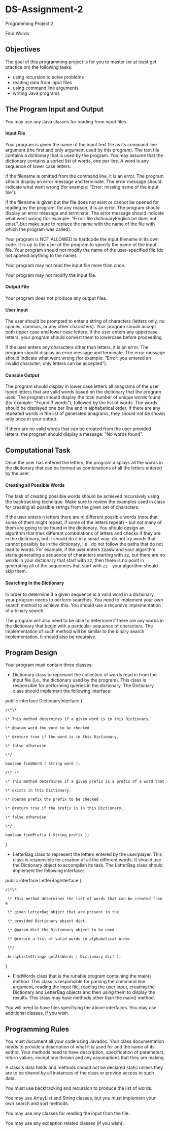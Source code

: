 # DS-Assignment-2

Programming Project 2

Find Words

## Objectives

The goal of this programming project is for you to master (or at least get practice on) the following tasks:

  * using recursion to solve problems
  * reading data from input files
  * using command line arguments
  * writing Java programs

## The Program Input and Output

You may use any Java classes for reading from input files.

#### Input File

Your program is given the name of the input text file as its command line argument (the first and only argument used by this program). The text file contains a dictionary that is used by the program. You may assume that the dictionary contains a sorted list of words, one per line. A word is any sequence of lower case letters.

If the filename is omitted from the command line, it is an error. The program should display an error message and terminate. The error
message should indicate what went wrong (for example: ”Error: missing name of the input file”).

If the filename is given but the file does not exist or cannot be opened for reading by the program, for any reason, it is an error. The
program should display an error message and terminate. The error message should indicate what went wrong (for example: ”Error: file
dictionaryEnglish.txt does not exist.”, but make sure to replace the name with the name of the file with which the program was
called).

Your program is NOT ALLOWED to hardcode the input filename in its own code. It is up to the user of the program to specify the name
of the input file. Your program should not modify the name of the user-specified file (do not append anything to the name).

Your program may not read the input file more than once.

Your program may not modify the input file.

#### Output File

Your program does not produce any output files. 

#### User Input

The user should be prompted to enter a string of characters (letters only, no spaces, commas, or any other characters). Your program
should accept both upper case and lower case letters. If the user enters any uppercase letters, your program should convert them to
lowercase before proceeding.

If the user enters any characters other than letters, it is an error. The program should display an error message and terminate. The error
message should indicate what went wrong (for example: ”Error: you entered an invalid character; only letters can be accepted”).

#### Console Output

The program should display in lower case letters all anagrams of the user typed letters that are valid words based on the dictionary that
the program uses. The program should display the total number of unique words found (for example: "Found 3 words"), followed
by the list of words. The words should be displayed one per line and in alphabetical order. If there are any repeated words in the list of
generated anagrams, they should not be shown only once in your output.

If there are no valid words that can be created from the user provided letters, the program should display a message: "No words
found".

## Computational Task

Once the user has entered the letters, the program displays all the words in the dictionary that can be formed as combinations of all the
letters entered by the user.

#### Creating all Possible Words

The task of creating possible words should be achieved recursively using the backtracking technique. Make sure to review the examples
used in class for creating all possible strings from the given set of characters.

If the user enters n letters there are n! different possible words (note that some of them might repeat, if some of the letters repeat) - but
not many of them are going to be found in the dictionary. You should design an algorithm that tries different combinations of letters and
checks if they are in the dictionary, but it should do it in a smart way: do not try words that cannot possibly be in the dictionary, i.e., do
not follow the paths that do not lead to words. For example, if the user enters zzasw and your algorithm starts generating a sequence
of characters starting with zz, but there are no words in your dictionary that start with zz, then there is no point in generating all of the
sequences that start with zz - your algorithm should skip them.

#### Searching in the Dictionary

In order to determine if a given sequence is a valid word in a dictionary, your program needs to perform searches. You need to implement
your own search method to achieve this. You should use a recursive implementation of a binary search.

The program will also need to be able to determine if there are any words in the dictionary that begin with a particular sequence of
characters. The implementation of such method will be similar to the binary search implementation. It should also be recursive.

## Program Design

Your program must contain three classes:

  * Dictionary class to represent the collection of words read in from the input file (i.e., the dictionary used by the program). This class is responsible for performing queries in the dictionary. The Dictionary class should implement the following interface:

  public interface DictionaryInterface {

	/\*\*

	\* This method determines if a given word is in this Dictionary.
	
	\* @param word the word to be checked
	
	\* @return true if the word is in this Dictionary,
	
	\* false otherwise
	
	\*/
	
	boolean findWord ( String word );

	/\* \*
	
	\* This method determines if a given prefix is a prefix of a word that   

	\* exists in this Dictionary.

	\* @param prefix the prefix to be checked
	
	\* @return true if the prefix is in this Dictionary,
	
	\* false otherwise
	
	\*/
	
	boolean findPrefix ( String prefix );
  
  }

  * LetterBag class to represent the letters entered by the user/player. This class is responsible for creation of all the different words. It should use the Dictionary object to accomplish its task. The LetterBag class should implement the following interface:

  public interface LetterBagInterface {

  	/\*\*

  	 \* This method determines the list of words that can be created from a 
  	 
  	 \* given LetterBag object that are present in the 
  	 
  	 \* provided Dictionary object dict.
  	 
  	 \* @param dict the Dictionary object to be used
  	 
  	 \* @return a list of valid words in alphabetical order
  	 
  	 \*/
  	 
  	 ArrayList<String> getAllWords ( Dictionary dict );
  
  }

  * FindWords class that is the runable program containing the main() method. This class is responsible for parsing the command line argument, reading the input file, reading the user input, creating the Dictionary and LetterBag objects and then using them to display the results. This class may have methods other than the main() method.

You will need to have files specifying the above interfaces. You may use additional classes, if you wish. 

## Programming Rules

You must document all your code using Javadoc. Your class documentation needs to provide a description of what it is used for and the name of its author. Your methods need to have description, specification of parameters, return values, exceptions thrown and any assumptions that they are making. 

A class's data fields and methods should not be declared static unless they are to be shared by all instances of the class or provide access to such data.

You must use backtracking and recursion to produce the list of words.

You may use ArrayList and String classes, but you must implement your own search and sort methods. 

You may use any classes for reading the input from the file.

You may use any exception related classes (if you wish).